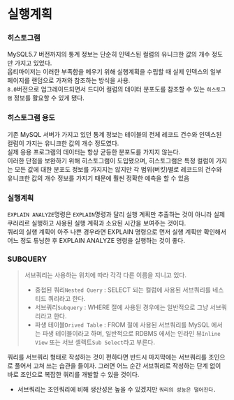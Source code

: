 # 실행계획

### 히스토그램
MySQL5.7 버전까지의 통계 정보는 단순히 인덱스된 컬럼의 유니크한 값의 개수 정도만 가지고 있었다.  
옵티마이저는 이러한 부족함을 메우기 위해 실행계획을 수립할 때 실제 인덱스의 일부 페이지를 랜덤으로 가져와 참조하는 방식을 사용.  
`8.0`버전으로 업그레이드되면서 드디어 컬럼의 데이터 분포도를 참조할 수 있는 `히스토그램` 정보를 활요할 수 있게 됐다.

### 히스토그램 용도
기존 MySQL 서버가 가지고 있던 통계 정보는 테이블의 전체 레코드 건수와 인덱스된 컬럼이 가지는 유니크한 값의 개수 정도였다.  
실제 응용 프로그램의 데이터는 항상 균등한 분포도를 가지지 않는다.  
이러한 단점을 보완하기 위해 히스토그램이 도입됐으며, 히스토그램은 특정 컬럼이 가지는 모든 값에 대한 분포도 정보를 가지지는 않지만 각 범위(버킷)별로 레코드의 건수와 유니크한 값의 개수 정보를 가지기 때문에 훨씬 정확한 예측을 할 수 있음

### 실행계획
`EXPLAIN ANALYZE`명령은 `EXPLAIN`명령과 달리 실행 계획만 추출하는 것이 아니라 실제 쿠러리르 실행하고 사용된 실행 계획과 소요된 시간을 보여주는 것이다.  
쿼리의 실행 계획이 아주 나쁜 경우라면 EXPLAIN 명령으로 먼저 실행 계획만 확인해서 어느 정도 튜닝한 후 EXPLAIN ANALYZE 명령을 실행하는 것이 좋다.

### SUBQUERY
> 서브쿼리는 사용하는 위치에 따라 각각 다른 이름을 지니고 있다.  
> - 중첩된 쿼리`Nested Query` : SELECT 되는 컬럼에 사용된 서브쿼리를 네스티드 쿼리라고 한다.  
> - 서브쿼리`Subquery` : WHERE 절에 사용된 경우에는 일반적으로 그냥 서브쿼리라고 한다.  
> - 파생 테이블`Drived Table` : FROM 절에 사용된 서브쿼리를 MySQL 에서는 파생 테이블이라고 하며, 일반적으로 RDBMS 에서는 인라인 뷰`Inline View` 또는 서브 셀렉트`Sub Select`라고 부른다.
 
쿼리를 서브쿼리 형태로 작성하는 것이 편하다면 반드시 마지막에는 서브쿼리를 조인으로 풀어서 고쳐 쓰는 습관을 들이자. 그러면 어느 순간 서브쿼리로 작성하는 단계 없이
바로 조인으로 복잡한 쿼리를 개발할 수 있을 것이다.
 - 서브쿼리는 조인쿼리에 비해 생산성은 높을 수 있겠지만 `쿼리의 성능은 떨어진다.`